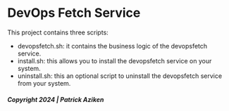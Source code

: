 # DevOps Fetch Service

This project contains three scripts:

- devopsfetch.sh: it contains the business logic of the devopsfetch service.
- install.sh: this allows you to install the devopsfetch service on your system.
- uninstall.sh: this an optional script to uninstall the devopsfetch service from your system.

##### Copyright 2024 | Patrick Aziken
